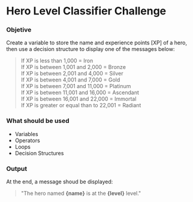 # Hero Level Classifier Challenge

### Objetive

Create a variable to store the name and experience points [XP] of a hero, then use a decision structure to display one of the messages below:

> If XP is less than 1,000 = Iron <br>
> If XP is between 1,001 and 2,000 = Bronze <br>
> If XP is between 2,001 and 4,000 = Silver <br>
> If XP is between 4,001 and 7,000 = Gold <br>
> If XP is between 7,001 and 11,000 = Platinum <br>
> If XP is between 11,001 and 16,000 = Ascendant <br>
> If XP is between 16,001 and 22,000 = Immortal <br>
> If XP is greater or equal than to 22,001 = Radiant <br>

### What should be used

- Variables
- Operators
- Loops
- Decision Structures

### Output

At the end, a message shoud be displayed: <br>
> "The hero named **{name}** is at the **{level}** level."